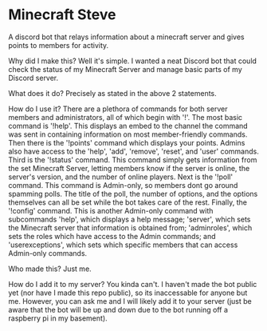 # Minecraft Steve
 A discord bot that relays information about a minecraft server and gives points to members for activity.

Why did I make this?
 Well it's simple. I wanted a neat Discord bot that could check the status of my Minecraft Server and manage basic parts of my Discord server.

What does it do?
 Precisely as stated in the above 2 statements.

How do I use it?
 There are a plethora of commands for both server members and administrators, all of which begin with '!'.
 The most basic command is '!help'. This displays an embed to the channel the command was sent in containing information on most member-friendly commands.
 Then there is the '!points' command which displays your points. Admins also have access to the 'help', 'add', 'remove', 'reset', and 'user' commands.
 Third is the '!status' command. This command simply gets information from the set Minecraft Server, letting members know if the server is online, the server's version, and the number of online players.
 Next is the '!poll' command. This command is Admin-only, so members dont go around spamming polls. The title of the poll, the number of options, and the options themselves can all be set while the bot takes care of the rest.
 Finally, the '!config' command. This is another Admin-only command with subcommands 'help', which displays a help message; 'server', which sets the Minecraft server that information is obtained from; 'adminroles', which sets the roles which have access to the Admin commands; and 'userexceptions', which sets which specific members that can access Admin-only commands.

Who made this?
 Just me.

How do I add it to my server?
 You kinda can't. I haven't made the bot public yet (nor have I made this repo public), so its inaccessable for anyone but me. However, you can ask me and I will likely add it to your server (just be aware that the bot will be up and down due to the bot running off a raspberry pi in my basement).
